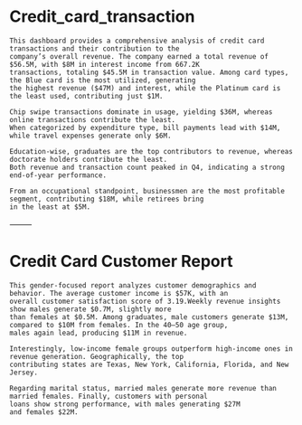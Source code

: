 # Credit_card_transaction
    This dashboard provides a comprehensive analysis of credit card transactions and their contribution to the 
    company’s overall revenue. The company earned a total revenue of $56.5M, with $8M in interest income from 667.2K 
    transactions, totaling $45.5M in transaction value. Among card types, the Blue card is the most utilized, generating 
    the highest revenue ($47M) and interest, while the Platinum card is the least used, contributing just $1M.

    Chip swipe transactions dominate in usage, yielding $36M, whereas online transactions contribute the least. 
    When categorized by expenditure type, bill payments lead with $14M, while travel expenses generate only $6M.

    Education-wise, graduates are the top contributors to revenue, whereas doctorate holders contribute the least. 
    Both revenue and transaction count peaked in Q4, indicating a strong end-of-year performance.

    From an occupational standpoint, businessmen are the most profitable segment, contributing $18M, while retirees bring 
    in the least at $5M.

⸻

# Credit Card Customer Report

    This gender-focused report analyzes customer demographics and behavior. The average customer income is $57K, with an 
    overall customer satisfaction score of 3.19.Weekly revenue insights show males generate $0.7M, slightly more 
    than females at $0.5M. Among graduates, male customers generate $13M, compared to $10M from females. In the 40–50 age group,
    males again lead, producing $11M in revenue.

    Interestingly, low-income female groups outperform high-income ones in revenue generation. Geographically, the top 
    contributing states are Texas, New York, California, Florida, and New Jersey.

    Regarding marital status, married males generate more revenue than married females. Finally, customers with personal 
    loans show strong performance, with males generating $27M and females $22M.
